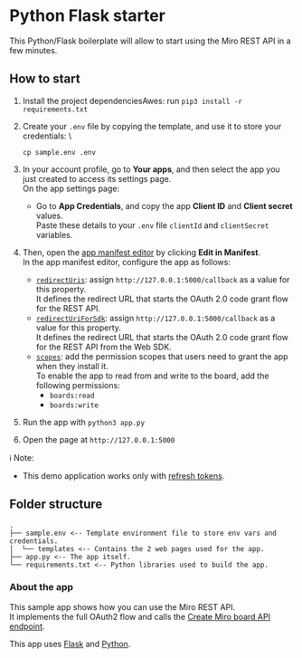 # Python Flask starter

This Python/Flask boilerplate will allow to start using the Miro REST API in a few minutes.

## How to start

1. Install the project dependenciesAwes: run `pip3 install -r requirements.txt`
2. Create your `.env` file by copying the template, and use it to store your credentials: \
   ```
   cp sample.env .env
   ```
3. In your account profile, go to **Your apps**, and then select the app you just created to access its settings page. \
   On the app settings page:
   - Go to **App Credentials**, and copy the app **Client ID** and **Client secret** values. \
     Paste these details to your `.env` file `clientId` and `clientSecret` variables.
4. Then, open the [app manifest editor](https://developers.miro.com/docs/manually-create-an-app#step-2-configure-your-app-in-miro) by clicking **Edit in Manifest**. \
   In the app manifest editor, configure the app as follows:

   - [`redirectUris`](https://developers.miro.com/docs/app-manifest#redirecturis): assign `http://127.0.0.1:5000/callback` as a value for this property. \
     It defines the redirect URL that starts the OAuth 2.0 code grant flow for the REST API.
   - [`redirectUriForSdk`](https://developers.miro.com/docs/app-manifest#redirecturiforsdk): assign `http://127.0.0.1:5000/callback` as a value for this property. \
     It defines the redirect URL that starts the OAuth 2.0 code grant flow for the REST API from the Web SDK.
   - [`scopes`](https://developers.miro.com/docs/app-manifest#scopes): add the permission scopes that users need to grant the app when they install it. \
     To enable the app to read from and write to the board, add the following permissions:
     - `boards:read`
     - `boards:write`

5. Run the app with `python3 app.py`
6. Open the page at `http://127.0.0.1:5000`

ℹ️ Note:

- This demo application works only with [refresh tokens](https://developers.miro.com/reference/authorization-flow-for-expiring-tokens).

## Folder structure

```
.
├── sample.env <-- Template environment file to store env vars and credentials.
│  └── templates <-- Contains the 2 web pages used for the app.
├── app.py <-- The app itself.
└── requirements.txt <-- Python libraries used to build the app.
```

### About the app

This sample app shows how you can use the Miro REST API. \
It implements the full OAuth2 flow and calls the [Create Miro board API endpoint](https://developers.miro.com/reference/create-board).

This app uses [Flask](https://flask.palletsprojects.com/en/2.1.x/) and [Python](https://www.python.org/).
